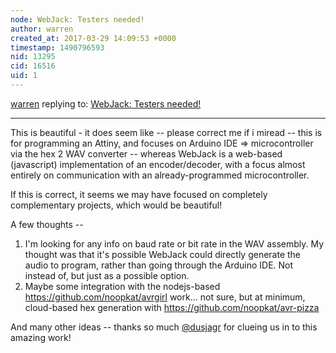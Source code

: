 ```yaml
---
node: WebJack: Testers needed!
author: warren
created_at: 2017-03-29 14:09:53 +0000
timestamp: 1490796593
nid: 13295
cid: 16516
uid: 1
---
```




[warren](../profile/warren) replying to: [WebJack: Testers needed!](../notes/rmeister/07-18-2016/webjack-testers-needed)

----
This is beautiful - it does seem like -- please correct me if i miread -- this is for programming an Attiny, and focuses on Arduino IDE => microcontroller via the hex 2 WAV converter -- whereas WebJack is a web-based (javascript) implementation of an encoder/decoder, with a focus almost entirely on communication with an already-programmed microcontroller.

If this is correct, it seems we may have focused on completely complementary projects, which would be beautiful!

A few thoughts --

1. I'm looking for any info on baud rate or bit rate in the WAV assembly. My thought was that it's possible WebJack could directly generate the audio to program, rather than going through the Arduino IDE. Not instead of, but just as a possible option. 
2. Maybe some integration with the nodejs-based https://github.com/noopkat/avrgirl work... not sure, but at minimum, cloud-based hex generation with https://github.com/noopkat/avr-pizza 

And many other ideas -- thanks so much [@dusjagr](/profile/dusjagr) for clueing us in to this amazing work!